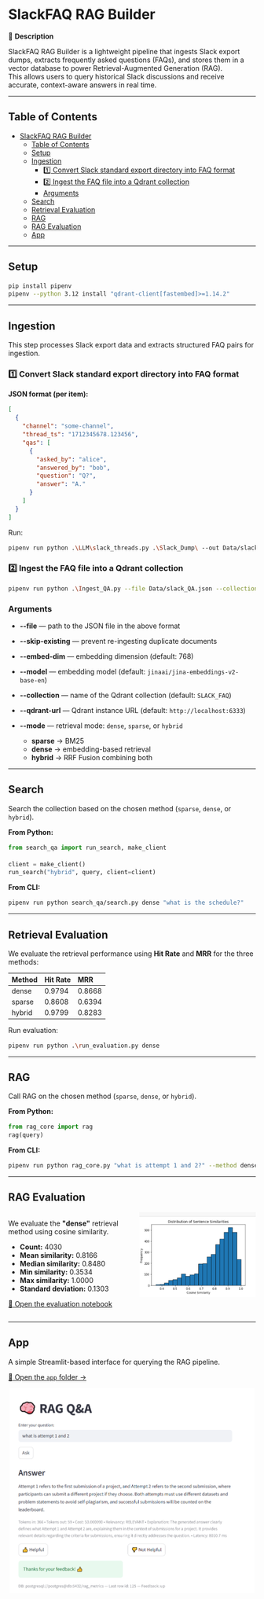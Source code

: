 # SlackFAQ RAG Builder

📝 **Description**

SlackFAQ RAG Builder is a lightweight pipeline that ingests Slack export dumps, extracts frequently asked questions (FAQs), and stores them in a vector database to power Retrieval-Augmented Generation (RAG).  
This allows users to query historical Slack discussions and receive accurate, context-aware answers in real time.

---

## Table of Contents
- [SlackFAQ RAG Builder](#slackfaq-rag-builder)
  - [Table of Contents](#table-of-contents)
  - [Setup](#setup)
  - [Ingestion](#ingestion)
    - [1️⃣ Convert Slack standard export directory into FAQ format](#1️⃣-convert-slack-standard-export-directory-into-faq-format)
    - [2️⃣ Ingest the FAQ file into a Qdrant collection](#2️⃣-ingest-the-faq-file-into-a-qdrant-collection)
    - [Arguments](#arguments)
  - [Search](#search)
  - [Retrieval Evaluation](#retrieval-evaluation)
  - [RAG](#rag)
  - [RAG Evaluation](#rag-evaluation)
  - [App](#app)

---

## Setup

```bash
pip install pipenv
pipenv --python 3.12 install "qdrant-client[fastembed]>=1.14.2"

```


---

## Ingestion

This step processes Slack export data and extracts structured FAQ pairs for ingestion.

### 1️⃣ Convert Slack standard export directory into FAQ format

**JSON format (per item):**
```json
[
  {
    "channel": "some-channel",
    "thread_ts": "1712345678.123456",
    "qas": [
      {
        "asked_by": "alice",
        "answered_by": "bob",
        "question": "Q?",
        "answer": "A."
      }
    ]
  }
]
```

Run:
```bash
pipenv run python .\LLM\slack_threads.py .\Slack_Dump\ --out Data/slack_QA.json --extract
```

### 2️⃣ Ingest the FAQ file into a Qdrant collection

```bash
pipenv run python .\Ingest_QA.py --file Data/slack_QA.json --collection slack_dense --mode dense --skip-existing
```

### Arguments
- **--file** — path to the JSON file in the above format  
- **--skip-existing** — prevent re-ingesting duplicate documents  
- **--embed-dim** — embedding dimension (default: 768)  
- **--model** — embedding model (default: `jinaai/jina-embeddings-v2-base-en`)  
- **--collection** — name of the Qdrant collection (default: `SLACK_FAQ`)  
- **--qdrant-url** — Qdrant instance URL (default: `http://localhost:6333`)  
- **--mode** — retrieval mode: `dense`, `sparse`, or `hybrid`  

   - **sparse** → BM25  
   - **dense** → embedding-based retrieval  
   - **hybrid** → RRF Fusion combining both



---

## Search

Search the collection based on the chosen method (`sparse`, `dense`, or `hybrid`).

**From Python:**
```python
from search_qa import run_search, make_client

client = make_client()
run_search("hybrid", query, client=client)
```

**From CLI:**
```bash
pipenv run python search_qa/search.py dense "what is the schedule?"
```

---

## Retrieval Evaluation

We evaluate the retrieval performance using **Hit Rate** and **MRR** for the three methods:

| Method | Hit Rate | MRR |
|:-------|:----------|:----|
| dense  | 0.9794 | 0.8668 |
| sparse | 0.8608 | 0.6394 |
| hybrid | 0.9799 | 0.8283 |

Run evaluation:
```bash
pipenv run python .\run_evaluation.py dense
```

---

## RAG

Call RAG on the chosen method (`sparse`, `dense`, or `hybrid`).

**From Python:**
```python
from rag_core import rag
rag(query)
```

**From CLI:**
```bash
pipenv run python rag_core.py "what is attempt 1 and 2?" --method dense
```

---

## RAG Evaluation

<div style="display: flex; align-items: flex-start; gap: 30px;">

<div style="flex: 1;">

We evaluate the **"dense"** retrieval method using cosine similarity.

- **Count:** 4030  
- **Mean similarity:** 0.8166  
- **Median similarity:** 0.8480  
- **Min similarity:** 0.3534  
- **Max similarity:** 1.0000  
- **Standard deviation:** 0.1303  

[📓 Open the evaluation notebook](RAG_EVALUATION.ipynb)

</div>

<div style="flex: 1;">
  <a href="RAG_EVALUATION.ipynb">
    <img src="evaluation.PNG" alt="RAG Evaluation Plot" width="350"/>
  </a>
</div>

</div>

---

## App

A simple Streamlit-based interface for querying the RAG pipeline.

[📂 Open the `app` folder →](app)

<p align="center">
  <img src="UI.png" alt="RAG App UI" width="500"/>
</p>
